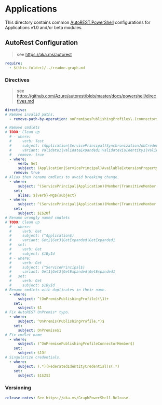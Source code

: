 # Applications

This directory contains common [AutoREST.PowerShell](https://github.com/Azure/autorest.powershell) configurations for Applications v1.0 and/or beta modules.

## AutoRest Configuration

> see <https://aka.ms/autorest>

``` yaml
require:
  - $(this-folder)/../readme.graph.md
```

### Directives

> see https://github.com/Azure/autorest/blob/master/docs/powershell/directives.md

``` yaml
directive:
# Remove invalid paths.
  - remove-path-by-operation: onPremisesPublishingProfiles\.(connectors\.memberOf_.*|connectors_GetMemberOf|connectorGroups\.members_.*|connectorGroups_(Get|Create|Update|Delete)Members)

# Remove cmdlets
# TODO: Clean up
  # - where:
  #     verb: Test
  #     subject: (Application|ServicePrincipal)SynchronizationJobCredentials
  #     variant: Validate1|ValidateExpanded1|ValidateViaIdentity1|ValidateViaIdentityExpanded1
  #   remove: true
  - where:
      verb: Get
      subject: (Application|ServicePrincipal)AvailableExtensionProperty
    remove: true
# Alias then rename cmdlets to avoid breaking change.
  - where:
      subject: ^(ServicePrincipal|Application)(Member|TransitiveMember|CreatedOnBehalf)$
    set:
      alias: ${verb}-Mg${subject}
  - where:
      subject: ^(ServicePrincipal|Application)(Member|TransitiveMember|CreatedOnBehalf)$
    set:
      subject: $1$2Of
# Rename wrongly named cmdlets
# TODO: Clean up
  # - where:
  #     verb: Get
  #     subject: (^Application$)
  #     variant: Get2|Get3|GetExpanded|GetExpanded1
  #   set:
  #     verb: Get
  #     subject: $1ById
  # - where:
  #     verb: Get
  #     subject: (^ServicePrincipal$)
  #     variant: Get1|Get3|GetExpanded|GetExpanded1
  #   set:
  #     verb: Get
  #     subject: $1ById
# Rename cmdlets with duplicates in their name.
  - where:
      subject: ^(OnPremisPublishingProfile)(\1)+
    set:
      subject: $1
# Fix AutoREST OnPremis* typo.
  - where:
      subject: ^OnPremis(PublishingProfile.*)$
    set:
      subject: OnPremise$1
# Fix cmdlet name
  - where:
      subject: (^OnPremisePublishingProfileConnectorMember$)
    set:
      subject: $1Of
# Singularize credentials.
  - where:
      subject: (.*)(FederatedIdentityCredential)s(.*)
    set:
      subject: $1$2$3
```

### Versioning

``` yaml
release-notes: See https://aka.ms/GraphPowerShell-Release.
```
